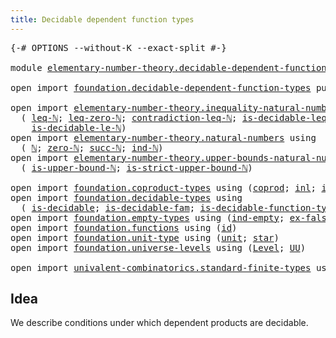 ```yaml
---
title: Decidable dependent function types
---
```


<pre class="Agda"><a id="60" class="Symbol">{-#</a> <a id="64" class="Keyword">OPTIONS</a> <a id="72" class="Pragma">--without-K</a> <a id="84" class="Pragma">--exact-split</a> <a id="98" class="Symbol">#-}</a>

<a id="103" class="Keyword">module</a> <a id="110" href="elementary-number-theory.decidable-dependent-function-types.html" class="Module">elementary-number-theory.decidable-dependent-function-types</a> <a id="170" class="Keyword">where</a>

<a id="177" class="Keyword">open</a> <a id="182" class="Keyword">import</a> <a id="189" href="foundation.decidable-dependent-function-types.html" class="Module">foundation.decidable-dependent-function-types</a> <a id="235" class="Keyword">public</a>

<a id="243" class="Keyword">open</a> <a id="248" class="Keyword">import</a> <a id="255" href="elementary-number-theory.inequality-natural-numbers.html" class="Module">elementary-number-theory.inequality-natural-numbers</a> <a id="307" class="Keyword">using</a>
  <a id="315" class="Symbol">(</a> <a id="317" href="elementary-number-theory.inequality-natural-numbers.html#1660" class="Function">leq-ℕ</a><a id="322" class="Symbol">;</a> <a id="324" href="elementary-number-theory.inequality-natural-numbers.html#2292" class="Function">leq-zero-ℕ</a><a id="334" class="Symbol">;</a> <a id="336" href="elementary-number-theory.inequality-natural-numbers.html#13062" class="Function">contradiction-leq-ℕ</a><a id="355" class="Symbol">;</a> <a id="357" href="elementary-number-theory.inequality-natural-numbers.html#3269" class="Function">is-decidable-leq-ℕ</a><a id="375" class="Symbol">;</a> <a id="377" href="elementary-number-theory.inequality-natural-numbers.html#13330" class="Function">leq-le-ℕ</a><a id="385" class="Symbol">;</a> <a id="387" href="elementary-number-theory.inequality-natural-numbers.html#2077" class="Function">le-ℕ</a><a id="391" class="Symbol">;</a>
    <a id="397" href="elementary-number-theory.inequality-natural-numbers.html#12090" class="Function">is-decidable-le-ℕ</a><a id="414" class="Symbol">)</a>
<a id="416" class="Keyword">open</a> <a id="421" class="Keyword">import</a> <a id="428" href="elementary-number-theory.natural-numbers.html" class="Module">elementary-number-theory.natural-numbers</a> <a id="469" class="Keyword">using</a>
  <a id="477" class="Symbol">(</a> <a id="479" href="elementary-number-theory.natural-numbers.html#1458" class="Datatype">ℕ</a><a id="480" class="Symbol">;</a> <a id="482" href="elementary-number-theory.natural-numbers.html#1479" class="InductiveConstructor">zero-ℕ</a><a id="488" class="Symbol">;</a> <a id="490" href="elementary-number-theory.natural-numbers.html#1492" class="InductiveConstructor">succ-ℕ</a><a id="496" class="Symbol">;</a> <a id="498" href="elementary-number-theory.natural-numbers.html#2512" class="Function">ind-ℕ</a><a id="503" class="Symbol">)</a>
<a id="505" class="Keyword">open</a> <a id="510" class="Keyword">import</a> <a id="517" href="elementary-number-theory.upper-bounds-natural-numbers.html" class="Module">elementary-number-theory.upper-bounds-natural-numbers</a> <a id="571" class="Keyword">using</a>
  <a id="579" class="Symbol">(</a> <a id="581" href="elementary-number-theory.upper-bounds-natural-numbers.html#649" class="Function">is-upper-bound-ℕ</a><a id="597" class="Symbol">;</a> <a id="599" href="elementary-number-theory.upper-bounds-natural-numbers.html#801" class="Function">is-strict-upper-bound-ℕ</a><a id="622" class="Symbol">)</a>

<a id="625" class="Keyword">open</a> <a id="630" class="Keyword">import</a> <a id="637" href="foundation.coproduct-types.html" class="Module">foundation.coproduct-types</a> <a id="664" class="Keyword">using</a> <a id="670" class="Symbol">(</a><a id="671" href="foundation.coproduct-types.html#1182" class="Datatype">coprod</a><a id="677" class="Symbol">;</a> <a id="679" href="foundation.coproduct-types.html#1253" class="InductiveConstructor">inl</a><a id="682" class="Symbol">;</a> <a id="684" href="foundation.coproduct-types.html#1276" class="InductiveConstructor">inr</a><a id="687" class="Symbol">)</a>
<a id="689" class="Keyword">open</a> <a id="694" class="Keyword">import</a> <a id="701" href="foundation.decidable-types.html" class="Module">foundation.decidable-types</a> <a id="728" class="Keyword">using</a>
  <a id="736" class="Symbol">(</a> <a id="738" href="foundation.decidable-types.html#1918" class="Function">is-decidable</a><a id="750" class="Symbol">;</a> <a id="752" href="foundation.decidable-types.html#1996" class="Function">is-decidable-fam</a><a id="768" class="Symbol">;</a> <a id="770" href="foundation.decidable-types.html#3997" class="Function">is-decidable-function-type</a><a id="796" class="Symbol">)</a>
<a id="798" class="Keyword">open</a> <a id="803" class="Keyword">import</a> <a id="810" href="foundation.empty-types.html" class="Module">foundation.empty-types</a> <a id="833" class="Keyword">using</a> <a id="839" class="Symbol">(</a><a id="840" href="foundation-core.empty-types.html#1081" class="Function">ind-empty</a><a id="849" class="Symbol">;</a> <a id="851" href="foundation-core.empty-types.html#1160" class="Function">ex-falso</a><a id="859" class="Symbol">)</a>
<a id="861" class="Keyword">open</a> <a id="866" class="Keyword">import</a> <a id="873" href="foundation.functions.html" class="Module">foundation.functions</a> <a id="894" class="Keyword">using</a> <a id="900" class="Symbol">(</a><a id="901" href="foundation-core.functions.html#322" class="Function">id</a><a id="903" class="Symbol">)</a>
<a id="905" class="Keyword">open</a> <a id="910" class="Keyword">import</a> <a id="917" href="foundation.unit-type.html" class="Module">foundation.unit-type</a> <a id="938" class="Keyword">using</a> <a id="944" class="Symbol">(</a><a id="945" href="foundation.unit-type.html#1084" class="Datatype">unit</a><a id="949" class="Symbol">;</a> <a id="951" href="foundation.unit-type.html#1108" class="InductiveConstructor">star</a><a id="955" class="Symbol">)</a>
<a id="957" class="Keyword">open</a> <a id="962" class="Keyword">import</a> <a id="969" href="foundation.universe-levels.html" class="Module">foundation.universe-levels</a> <a id="996" class="Keyword">using</a> <a id="1002" class="Symbol">(</a><a id="1003" href="Agda.Primitive.html#597" class="Postulate">Level</a><a id="1008" class="Symbol">;</a> <a id="1010" href="foundation-core.universe-levels.html#235" class="Primitive">UU</a><a id="1012" class="Symbol">)</a>

<a id="1015" class="Keyword">open</a> <a id="1020" class="Keyword">import</a> <a id="1027" href="univalent-combinatorics.standard-finite-types.html" class="Module">univalent-combinatorics.standard-finite-types</a> <a id="1073" class="Keyword">using</a> <a id="1079" class="Symbol">(</a><a id="1080" href="univalent-combinatorics.standard-finite-types.html#2293" class="Function">Fin</a><a id="1083" class="Symbol">)</a>
</pre>
## Idea

We describe conditions under which dependent products are decidable.
